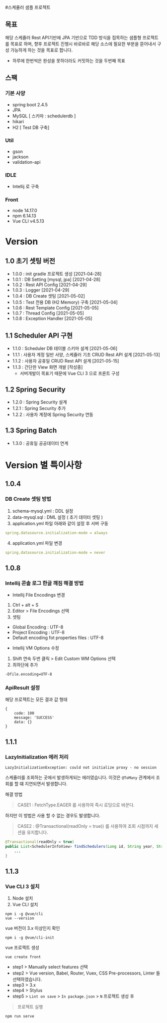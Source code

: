 #스케쥴러 샘플 프로젝트
## 목표
해당 스케쥴러 Rest API기반에 JPA 기반으로 TDD 방식을 접목하는 샘플형 프로젝트를 목표로 하며, 향후 프로젝트 진행시 바로바로 해당 소스에 필요한 부분을 뜯어내서 구성 가능하게 하는 것을 목표로 합니다.

- 하루에 한번씩은 완성을 못하더라도 커밋하는 것을 두번째 목표

## 스팩
### 기본 사양
- spring boot 2.4.5
- JPA
- MySQL [ 스키마 : schedulerdb ]
- hikari
- H2 [ Test DB 구축]
### Util
- gson
- jackson
- validation-api
### IDLE
 * Intellij 로 구축
### Front
- node 14.17.0
- npm 6.14.13
- Vue CLI v4.5.13


# Version

## 1.0 초기 셋팅 버전
  - 1.0.0 : init gradle 프로젝트 생성 [2021-04-28]
  - 1.0.1 : DB Setting [mysql, jpa] [2021-04-28]
  - 1.0.2 : Rest API Config [2021-04-29]
  - 1.0.3 : Logger [2021-04-29]
  - 1.0.4 : DB Create 셋팅 [2021-05-02]
  - 1.0.5 : Test 전용 DB (H2 Memory) 구축 [2021-05-04]
  - 1.0.6 : Rest Template Config [2021-05-05]
  - 1.0.7 : Thread Config [2021-05-05]
  - 1.0.8 : Exception Handler [2021-05-05]

## 1.1 Scheduler API 구현
  - 1.1.0 : Scheduler DB 테이블 스키마 설계 [2021-05-06]
  - 1.1.1 : 사용자 계정 일반 사양, 스케쥴러 기초 CRUD Rest API 설계 [2021-05-13]
  - 1.1.2 : 사용자 공휴일 CRUD Rest API 설계 [2021-05-15]
  - 1.1.3 : 간단한 View 화면 개발 [작성중]
     - 서버개발이 목표기 때문에 Vue CLI 3 으로 프론트 구성

## 1.2 Spring Security
  - 1.2.0 : Spring Security 설계 
  - 1.2.1 : Spring Security 추가
  - 1.2.2 : 사용자 계정에 Spring Security 연동

## 1.3 Spring Batch
  - 1.3.0 : 공휴일 공공데이터 연계  

# Version 별 특이사항
## 1.0.4
### DB Create 셋팅 방법
1. schema-mysql.yml : DDL 설정
2. data-mysql.sql   : DML 설정 ( 초기 데이터 셋팅 )
3. application.yml 파일 아래와 같이 설정 후 서버 구동
```yml
spring.datasource.initialization-mode = always
```
4. application.yml 파일 변경
```yml
spring.datasource.initialization-mode = never
```

## 1.0.8 
### Intellij 콘솔 로그 한글 깨짐 해결 방법
- Intellij File Encodings 변경
1. Ctrl + alt + S
2. Editor > File Encodings 선택
3. 셋팅
* Global Encoding : UTF-8
*  Project Encoding : UTF-8
* Default encoding fot properties files : UTF-8

- Intellij VM Options 수정
1. Shift 연속 두번 클릭 > Edit Custom WM Options 선택
2. 최하단에 추가
```
-Dfile.encoding=UTF-8
```
### ApiResult 설정
해당 프로젝트는 모든 결과 값 형태
```aidl
{
    code: 100
    message: 'SUCCESS'
    data: {}
}
```

## 1.1.1 
### LazyInitialization 에러 처리
```aidl
LazyInitializationException: could not initialize proxy - no session
```
스케쥴러를 조회하는 곳에서 발생하게되는 에러였습니다.
이것은 `@ToMany` 관계에서 조회를 할 떄 지연되면서 발생합니다.

해결 방법
> CASE1 : FetchType.EAGER 를 사용하여 즉시 로딩으로 바꾼다.

하지만 이 방법은 사용 할 수 없는 경우도 발생합니다.
> CASE2 : @Transactional(readOnly = true)) 를 사용하여 조회 시점까지 세션을 유지합니다.
```java
@Transactional(readOnly = true)
public List<SchedulerInfoView> findSchedulers(Long id, String year, String month){
    ...
}
```

## 1.1.3
### Vue CLI 3 설치
1. Node 설치
2. Vue CLI 설치
```shell
npm i -g @vue/cli
vue --version
```
vue 버전이 3.x 이상인지 확인
```shell
npm i -g @vue/cli-init
```
vue 프로젝트 생성
```shell
vue create front
```
- step1 > Manually select features 선택
- step2 > Vue version, Babel, Router, Vuex, CSS Pre-processors, Linter 들 선택하였습니다.
- step3 > 3.x
- step4 > Stylus
- step5 > `Lint on save` > `In package.json` > `N`
프로젝트 생성 후
> 프로젝트  실행
```shell
npm run serve
```